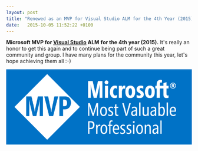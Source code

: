 ```yaml
---
layout: post
title: "Renewed as an MVP for Visual Studio ALM for the 4th Year (2015)"
date:   2015-10-05 11:52:22 +0100
---
```


**Microsoft MVP for [Visual Studio](https://mohamedradwan-devops.github.io/posts/renewed-as-an-mvp-for-visual-studio-alm-for-the-5th-year-2016/)
ALM** **for the 4th year (2015).** It\'s really an honor to get this again and to continue being part of such a great community and group. I have many plans for the community this year, let\'s hope achieving them
all :-)

[![MVP_Logo_Horizontal_Preferred_Cyan300_RGB_300ppi](/assets/images/2015/10/mvp_logo_horizontal_preferred_cyan300_rgb_300ppi.png)](https://mohamedradwan-devops.github.io/)

